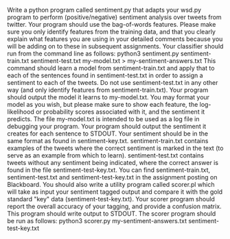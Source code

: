 Write a python program called sentiment.py that adapts your wsd.py program to perform (positive/negative) sentiment analysis over tweets from twitter.
Your program should use the bag-of-words features. Please make sure you only identify features from the training data, and that you clearly explain what features you are using in your detailed comments because you will be adding on to these in subsequent assignments.
Your classifier should run from the command line as follows:
python3 sentiment.py sentiment-train.txt sentiment-test.txt my-model.txt > my-sentiment-answers.txt
This command should learn a model from sentiment-train.txt and apply that to each of the sentences found in sentiment-test.txt in order to assign a sentiment to each of the tweets. Do not use sentiment-test.txt in any other way (and only identify features from sentiment-train.txt). Your program should output the model it learns to my-model.txt. You may format your model as you wish, but please make sure to show each feature, the log-likelihood or probability scores associated with it, and the sentiment it predicts. The file my-model.txt is intended to be used as a log file in debugging your program. Your program should output the sentiment it creates for each sentence to STDOUT. Your sentiment should be in the same format as found in sentiment-key.txt.
sentiment-train.txt contains examples of the tweets where the correct sentiment is marked in the text (to serve as an example from which to learn). sentiment-test.txt contains tweets without any sentiment being indicated, where the correct answer is found in the file sentiment-test-key.txt. You can find sentiment-train.txt, sentiment-test.txt and sentiment-test-key.txt in the assignment posting on Blackboard.
You should also write a utility program called scorer.pl which will take as input your sentiment tagged output and compare it with the gold standard "key" data (sentiment-test-key.txt). Your scorer program should report the overall accuracy of your tagging, and provide a confusion matrix.  This program should write output to STDOUT.
The scorer program should be run as follows:
python3 scorer.py my-sentiment-answers.txt sentiment-test-key.txt
